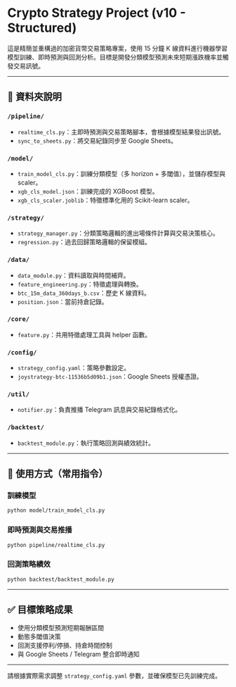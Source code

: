 
# Crypto Strategy Project (v10 - Structured)

這是精簡並重構過的加密貨幣交易策略專案，使用 15 分鐘 K 線資料進行機器學習模型訓練、即時預測與回測分析。目標是開發分類模型預測未來短期漲跌機率並觸發交易訊號。

---

## 📁 資料夾說明

### `/pipeline/`
- `realtime_cls.py`：主即時預測與交易策略腳本，會根據模型結果發出訊號。
- `sync_to_sheets.py`：將交易紀錄同步至 Google Sheets。

### `/model/`
- `train_model_cls.py`：訓練分類模型（多 horizon + 多閾值），並儲存模型與 scaler。
- `xgb_cls_model.json`：訓練完成的 XGBoost 模型。
- `xgb_cls_scaler.joblib`：特徵標準化用的 Scikit-learn scaler。

### `/strategy/`
- `strategy_manager.py`：分類策略邏輯的進出場條件計算與交易決策核心。
- `regression.py`：過去回歸策略邏輯的保留模組。

### `/data/`
- `data_module.py`：資料讀取與時間補齊。
- `feature_engineering.py`：特徵處理與轉換。
- `btc_15m_data_360days_b.csv`：歷史 K 線資料。
- `position.json`：當前持倉記錄。

### `/core/`
- `feature.py`：共用特徵處理工具與 helper 函數。

### `/config/`
- `strategy_config.yaml`：策略參數設定。
- `joystrategy-btc-11536b5d09b1.json`：Google Sheets 授權憑證。

### `/util/`
- `notifier.py`：負責推播 Telegram 訊息與交易紀錄格式化。

### `/backtest/`
- `backtest_module.py`：執行策略回測與績效統計。

---

## 🚀 使用方式（常用指令）

### 訓練模型
```bash
python model/train_model_cls.py
```

### 即時預測與交易推播
```bash
python pipeline/realtime_cls.py
```

### 回測策略績效
```bash
python backtest/backtest_module.py
```

---

## ✅ 目標策略成果
- 使用分類模型預測短期報酬區間
- 動態多閾值決策
- 回測支援停利/停損、持倉時間控制
- 與 Google Sheets / Telegram 整合即時通知

---

請根據實際需求調整 `strategy_config.yaml` 參數，並確保模型已先訓練完成。

